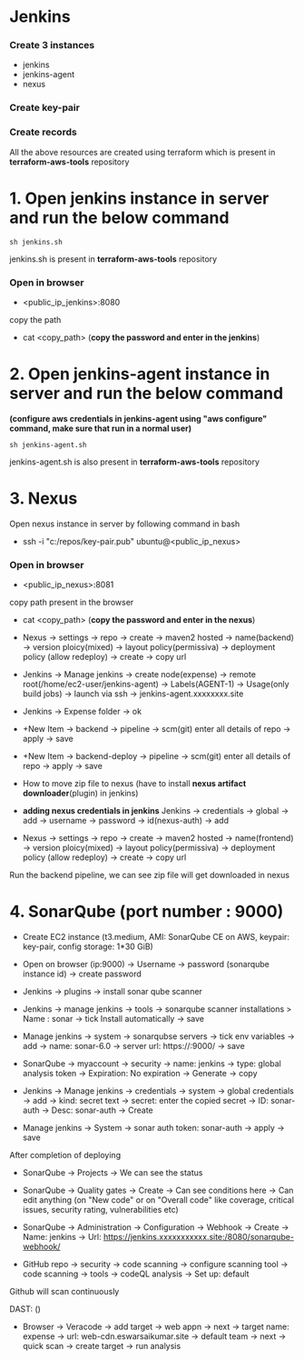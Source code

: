 # Jenkins

### Create 3 instances
- jenkins
- jenkins-agent
- nexus
  
### Create key-pair

### Create records

All the above resources are created using terraform which is present in **terraform-aws-tools** repository

# 1. Open **jenkins** instance in server and run the below command

```
sh jenkins.sh
```

jenkins.sh is present in **terraform-aws-tools** repository

### Open in browser 

- <public_ip_jenkins>:8080 

copy the path 

- cat <copy_path> (**copy the password and enter in the jenkins**)


# 2. Open **jenkins-agent** instance in server and run the below command

**(configure aws credentials in jenkins-agent using "aws configure" command, make sure that run in a normal user)**

```
sh jenkins-agent.sh
```

jenkins-agent.sh is also present in **terraform-aws-tools** repository

# 3. Nexus 

Open nexus instance in server by following command in bash

- ssh -i "c:/repos/key-pair.pub" ubuntu@<public_ip_nexus>

### Open in browser

- <public_ip_nexus>:8081

copy path present in the browser

- cat <copy_path> (**copy the password and enter in the nexus**)


- Nexus → settings → repo → create → maven2 hosted → name(backend) → version ploicy(mixed) → layout policy(permissiva) → deployment policy (allow redeploy) → create → copy url

- Jenkins → Manage jenkins → create node(expense) → remote root(/home/ec2-user/jenkins-agent) → Labels(AGENT-1) → Usage(only build jobs) → launch via ssh → jenkins-agent.xxxxxxxx.site

- Jenkins → Expense folder → ok

- +New Item → backend → pipeline → scm(git) enter all details of repo → apply → save

- +New Item → backend-deploy → pipeline → scm(git) enter all details of repo → apply → save

- How to move zip file to nexus (have to install **nexus artifact downloader**(plugin) in jenkins)

- **adding nexus credentials in jenkins** Jenkins → credentials → global → add → username → password → id(nexus-auth) → add

- Nexus → settings → repo → create → maven2 hosted → name(frontend) → version ploicy(mixed) → layout policy(permissiva) → deployment policy (allow redeploy) → create → copy url


Run the backend pipeline, we can see zip file will get downloaded in nexus

# 4. SonarQube (port number : 9000)

- Create EC2 instance (t3.medium, AMI: SonarQube CE on AWS, keypair: key-pair, config storage: 1*30 GiB)

- Open on browser (ip:9000) → Username → password (sonarqube instance id) → create password 

- Jenkins → plugins → install sonar qube scanner

- Jenkins → manage jenkins → tools → sonarqube scanner installations > Name : sonar → tick Install automatically → save

- Manage jenkins → system → sonarqubse servers → tick env variables → add → name: sonar-6.0 → server url: https://<ip>:9000/ → save

- SonarQube → myaccount → security → name: jenkins → type: global analysis token → Expiration: No expiration → Generate → copy

- Jenkins → Manage jenkins → credentials → system → global credentials → add → kind: secret text → secret: enter the copied secret → ID: sonar-auth → Desc: sonar-auth → Create

- Manage jenkins → System → sonar auth token: sonar-auth → apply → save

After completion of deploying

- SonarQube → Projects → We can see the status

- SonarQube → Quality gates → Create → Can see conditions here → Can edit anything (on "New code" or on "Overall code" like coverage, critical issues, security rating, vulnerabilities etc) 

- SonarQube → Administration → Configuration → Webhook → Create → Name: jenkins → Url: https://jenkins.xxxxxxxxxxx.site:/8080/sonarqube-webhook/

- GitHub repo → security → code scanning → configure scanning tool → code scanning → tools → codeQL analysis → Set up: default

Github will scan continuously

DAST: ()

- Browser → Veracode → add target → web appn → next → target name: expense → url: web-cdn.eswarsaikumar.site → default team → next → quick scan → create target → run analysis



